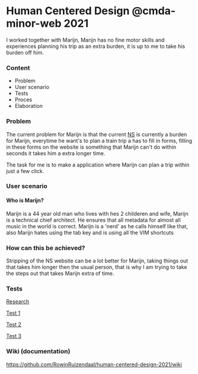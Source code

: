 # Human Centered Design @cmda-minor-web 2021

I worked together with Marijn, Marijn has no fine motor skills and experiences planning his trip as an extra burden, it is up to me to take his burden off him.

### Content

- Problem
- User scenario
- Tests
- Proces
- Elaboration


### Problem

The current problem for Marijn is that the current [NS](https://ns.nl) is currently a burden for Marijn, everytime he want's to plan a train trip a has to fill in forms, filling in these forms on the website is something that Marijn can't do within seconds it takes him a extra longer time.

The task for me is to make a application where Marijn can plan a trip within just a few click.


### User scenario

#### Who is Marijn?

Marijn is a 44 year old man who lives with hes 2 childeren and wife, Marijn is a technical chief architect. He ensures that all metadata for almost all music in the world is correct. Marijn is a 'nerd' as he calls himself like that, also Marijn hates using the tab key and is using all the VIM shortcuts



### How can this be achieved?

Stripping of the NS website can be a lot better for Marijn, taking things out that takes him longer then the usual person, that is why I am trying to take the steps out that takes Marijn extra of time.

### Tests

[Research](https://github.com/RowinRuizendaal/human-centered-design-2021/wiki/day1)

[Test 1](https://github.com/RowinRuizendaal/human-centered-design-2021/wiki/test1)

[Test 2](https://github.com/RowinRuizendaal/human-centered-design-2021/wiki/test2)

[Test 3](https://github.com/RowinRuizendaal/human-centered-design-2021/wiki/test3)

### Wiki (documentation)

https://github.com/RowinRuizendaal/human-centered-design-2021/wiki


